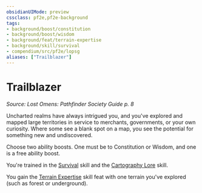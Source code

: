 ```yaml
---
obsidianUIMode: preview
cssclass: pf2e,pf2e-background
tags:
- background/boost/constitution
- background/boost/wisdom
- background/feat/terrain-expertise
- background/skill/survival
- compendium/src/pf2e/lopsg
aliases: ["Trailblazer"]
---
```

# Trailblazer
*Source: Lost Omens: Pathfinder Society Guide p. 8*  

Uncharted realms have always intrigued you, and you've explored and mapped large territories in service to merchants, governments, or your own curiosity. Where some see a blank spot on a map, you see the potential for something new and undiscovered.

Choose two ability boosts. One must be to Constitution or Wisdom, and one is a free ability boost.

You're trained in the [Survival](/compendium/skills.md#Survival) skill and the [Cartography Lore](/compendium/skills.md#Lore) skill.

You gain the [Terrain Expertise](/compendium/feats/terrain-expertise.md) skill feat with one terrain you've explored (such as forest or underground).